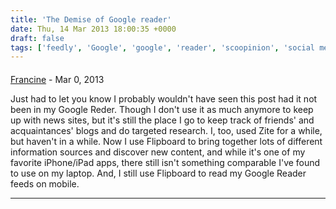 ```yaml
---
title: 'The Demise of Google reader'
date: Thu, 14 Mar 2013 18:00:35 +0000
draft: false
tags: ['feedly', 'Google', 'google', 'reader', 'scoopinion', 'social media', 'tech related', 'Uncategorized', 'zite']
---
```



#### 
[Francine](http://blog.francinekizner.com "fkizner@gmail.com") - <time datetime="2013-03-17 03:16:47">Mar 0, 2013</time>

Just had to let you know I probably wouldn't have seen this post had it not been in my Google Reder. Though I don't use it as much anymore to keep up with news sites, but it's still the place I go to keep track of friends' and acquaintances' blogs and do targeted research. I, too, used Zite for a while, but haven't in a while. Now I use Flipboard to bring together lots of different information sources and discover new content, and while it's one of my favorite iPhone/iPad apps, there still isn't something comparable I've found to use on my laptop. And, I still use Flipboard to read my Google Reader feeds on mobile.
<hr />
